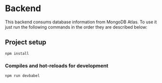 # Backend

This backend consums database information from MongoDB Atlas. To use it just run the following commands in the order they are described below:

## Project setup
```
npm install
```

### Compiles and hot-reloads for development
```
npm run devbabel
```

